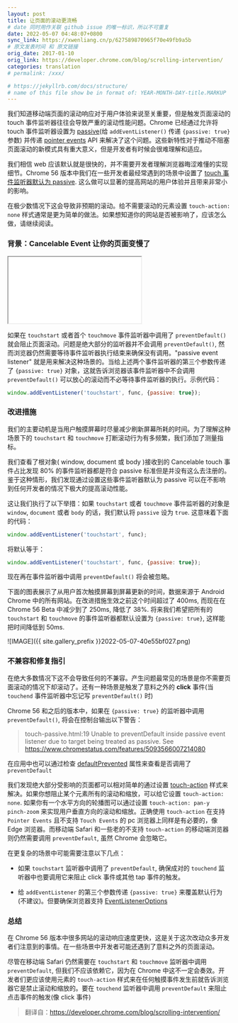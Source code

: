 ```yaml
---
layout: post
title: 让页面的滚动更流畅
# date 同时用作关联 github issue 的唯一标识，所以不可重复
date: 2022-05-07 04:48:07+0800
sync_link: https://xwenliang.cn/p/627589870965f70e49fb9a5b
# 原文发表时间 和 原文链接
orig_date: 2017-01-10
orig_link: https://developer.chrome.com/blog/scrolling-intervention/
categories: translation
# permalink: /xxx/

# https://jekyllrb.com/docs/structure/
# name of this file show be in format of: YEAR-MONTH-DAY-title.MARKUP
---
```



我们知道移动端页面的滚动响应对于用户体验来说至关重要，但是触发页面滚动的 touch 事件监听器往往会导致严重的滚动性能问题。Chrome 已经通过允许将 touch 事件监听器设置为 [passive](https://developer.chrome.com/blog/passive-event-listeners/)(给 `addEventListener()` 传递 `{passive: true}` 参数) 并传递 [pointer events](https://developer.chrome.com/blog/pointer-events/) API 来解决了这个问题。这些新特性对于推动不阻塞页面滚动的新模式具有重大意义，但是开发者有时候会很难理解和适应。  

我们相信 web 应该默认就是很快的，并不需要开发者理解浏览器晦涩难懂的实现细节。Chrome 56 版本中我们在一些开发者最经常遇到的场景中设置了 [touch 事件监听器默认为 passive](https://chromestatus.com/feature/5093566007214080). 这么做可以显著的提高网站的用户体验并且带来非常小的影响。  

在极少数情况下这会导致非预期的滚动。给不需要滚动的元素设置 `touch-action: none` 样式通常是更为简单的做法。如果想知道你的网站是否被影响了，应该怎么做，请继续阅读。  

### 背景：Cancelable Event 让你的页面变慢了  

<div class="iframe-youtube"><iframe loading="lazy" src="{{ site.gallery_prefix }}2022-05-06-40b9eb166e.mp4"></iframe></div>  

如果在 `touchstart` 或者首个 `touchmove` 事件监听器中调用了 `preventDefault()` 就会阻止页面滚动。问题是绝大部分的监听器并不会调用 `preventDefault()`, 然而浏览器仍然需要等待事件监听器执行结束来确保没有调用。"passive event listener" 就是用来解决这种场景的。当给上述两个事件监听器的第三个参数传递了 `{passive: true}` 对象，这就告诉浏览器该事件监听器中不会调用 `preventDefault()` 可以放心的滚动而不必等待事件监听器的执行。示例代码：  

```js
window.addEventListener('touchstart', func, {passive: true});
```

### 改进措施  

我们的主要动机是当用户触摸屏幕时尽量减少刷新屏幕所耗的时间。为了理解这种场景下的 `touchstart` 和 `touchmove` 打断滚动行为有多频繁，我们添加了测量指标。  

我们查看了根对象( window, document 或 body )接收到的 Cancelable touch 事件占比发现 80% 的事件监听器都是符合 passive 标准但是并没有这么去注册的。鉴于这种情形，我们发现通过设置这些事件监听器默认为 passive 可以在不影响到任何开发者的情况下极大的提高滚动性能。  

这让我们执行了以下举措：如果 `touchstart` 或者 `touchmove` 事件监听器的对象是 `window`, `document` 或者 `body` 的话，我们默认将 `passive` 设为 `true`. 这意味着下面的代码：  

```js
window.addEventListener('touchstart', func);
```

将默认等于：  

```js
window.addEventListener('touchstart', func, {passive: true});
```

现在再在事件监听器中调用 `preventDefault()` 将会被忽略。  

下面的图表展示了从用户首次触摸屏幕到屏幕更新的时间，数据来源于 Android Chrome 中的所有网站。在改进措施生效之前这个时间超过了 400ms, 而现在在 Chrome 56 Beta 中减少到了 250ms, 降低了 38%. 将来我们希望把所有的 `touchstart` 和 `touchmove` 的事件监听器都默认设置为 `{passive: true}`, 这样能把时间降低到 50ms.  

![IMAGE]({{ site.gallery_prefix }}2022-05-07-40e55bf027.png)  

### 不兼容和修复指引  

在绝大多数情况下这不会导致任何的不兼容。产生问题最常见的场景是你不需要页面滚动的情况下却滚动了。还有一种场景是触发了意料之外的 **click** 事件(当 `touchend` 事件监听器中忘记写 `preventDefault()` 时)  

Chrome 56 和之后的版本中，如果在 `{passive: true}` 的监听器中调用 `preventDefault()`, 将会在控制台输出以下警告：  

> touch-passive.html:19 Unable to preventDefault inside passive event listener due to target being treated as passive. See https://www.chromestatus.com/features/5093566007214080  

在应用中也可以通过检查 [defaultPrevented](https://developer.mozilla.org/zh-CN/docs/Web/API/Event/defaultPrevented) 属性来查看是否调用了 `preventDefault`  

我们发现绝大部分受影响的页面都可以相对简单的通过设置 [touch-action](https://developer.mozilla.org/zh-CN/docs/Web/CSS/touch-action) 样式来解决。如果你想阻止某个元素所有的滚动和缩放，可以给它设置 `touch-action: none`. 如果你有一个水平方向的轮播图可以通过设置 `touch-action: pan-y pinch-zoom` 来实现用户垂直方向的滚动和缩放。正确使用 `touch-action` 在支持 `Pointer Events` 且不支持 `Touch Events` 的 pc 浏览器上同样是有必要的，像 Edge 浏览器。而移动端 Safari 和一些老的不支持 `touch-action` 的移动端浏览器则仍然需要调用 `preventDefault`, 虽然 Chrome 会忽略它。  

在更复杂的场景中可能需要注意以下几点：  

- 如果 `touchstart` 监听器中调用了 `preventDefault`, 确保成对的 `touchend` 监听器中也要调用它来阻止 click 事件或其他 tap 事件的触发。  

- 给 `addEventListener` 的第三个参数传递 `{passive: true}` 来覆盖默认行为(不建议)。但要确保浏览器支持 [EventListenerOptions](https://github.com/WICG/EventListenerOptions)  

### 总结  

在 Chrome 56 版本中很多网站的滚动响应速度更快，这是关于这次改动众多开发者们注意到的事情。在一些场景中开发者可能还遇到了意料之外的页面滚动。  

尽管在移动端 Safari 仍然需要在 `touchstart` 和 `touchmove` 监听器中调用 `preventDefault`, 但我们不应该依赖它，因为在 Chrome 中这不一定会奏效。开发者们更应该使用元素的 `touch-action` 样式来在任何触摸事件发生前就告诉浏览器它是禁止滚动和缩放的。要在 `touchend` 监听器中调用 `preventDefault` 来阻止点击事件的触发(像 click 事件)  

> 翻译自：https://developer.chrome.com/blog/scrolling-intervention/  

